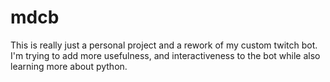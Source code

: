 # mdcb
This is really just a personal project and a rework of my custom twitch bot.  I'm trying to add more usefulness, and interactiveness to the bot while also learning more about python.
